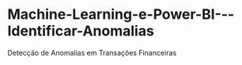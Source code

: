 # Machine-Learning-e-Power-BI---Identificar-Anomalias
Detecção de Anomalias em Transações Financeiras
